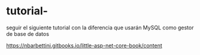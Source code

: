 # tutorial-

seguir el siguiente tutorial con la diferencia que usarán MySQL como gestor de base de datos


https://nbarbettini.gitbooks.io/little-asp-net-core-book/content
